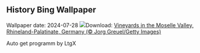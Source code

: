 ## History Bing Wallpaper
Wallpaper date: 2024-07-28
![](https://www.bing.com/th?id=OHR.RhinelandVineyards_EN-CA9625336200_UHD.jpg&w=1000)Download: [Vineyards in the Moselle Valley, Rhineland-Palatinate, Germany (© Jorg Greuel/Getty Images)](https://www.bing.com/th?id=OHR.RhinelandVineyards_EN-CA9625336200_UHD.jpg)

Auto get programm by LtgX
